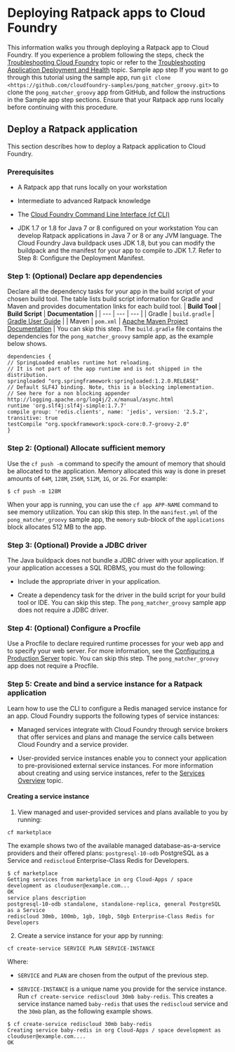 # Deploying Ratpack apps to Cloud Foundry
This information walks you through deploying a Ratpack app to Cloud Foundry.
If you experience a problem following the steps, check the [Troubleshooting Cloud Foundry](http://docs.cloudfoundry.org/running/troubleshooting.html) topic or refer to the [Troubleshooting Application Deployment and Health](https://docs.cloudfoundry.org/devguide/deploy-apps/troubleshoot-app-health.html) topic.
Sample app step
If you want to go through this tutorial using the sample app, run `git clone <https://github.com/cloudfoundry-samples/pong_matcher_groovy.git>` to clone the `pong_matcher_groovy` app from GitHub, and follow the instructions in the Sample app step sections.
Ensure that your Ratpack app runs locally before continuing with this procedure.

## Deploy a Ratpack application
This section describes how to deploy a Ratpack application to Cloud Foundry.

### Prerequisites

* A Ratpack app that runs locally on your workstation

* Intermediate to advanced Ratpack knowledge

* The [Cloud Foundry Command Line Interface (cf CLI)](https://docs.cloudfoundry.org/cf-cli/install-go-cli.html)

* JDK 1.7 or 1.8 for Java 7 or 8 configured on your workstation
You can develop Ratpack applications in Java 7 or 8 or any JVM language. The Cloud Foundry Java buildpack uses JDK 1.8, but you can modify the buildpack and the manifest for your app to compile to JDK 1.7. Refer to Step 8: Configure the Deployment Manifest.

### Step 1: (Optional) Declare app dependencies
Declare all the dependency tasks for your app in the build script of your chosen build tool. The table lists build script information for Gradle and Maven and provides documentation links for each build tool.
| **Build Tool** | **Build Script** | **Documentation** |
| --- | --- | --- |
| Gradle | `build.gradle` | [Gradle User Guide](http://www.gradle.org/docs/current/userguide/userguide.html) |
| Maven | `pom.xml` | [Apache Maven Project Documentation](http://maven.apache.org/guides/) |
You can skip this step. The `build.gradle` file contains the dependencies for the `pong_matcher_groovy` sample app, as the example below shows.
```
dependencies {
// SpringLoaded enables runtime hot reloading.
// It is not part of the app runtime and is not shipped in the distribution.
springloaded "org.springframework:springloaded:1.2.0.RELEASE"
// Default SLF4J binding. Note, this is a blocking implementation.
// See here for a non blocking appender http://logging.apache.org/log4j/2.x/manual/async.html
runtime 'org.slf4j:slf4j-simple:1.7.7'
compile group: 'redis.clients', name: 'jedis', version: '2.5.2', transitive: true
testCompile "org.spockframework:spock-core:0.7-groovy-2.0"
}
```

### Step 2: (Optional) Allocate sufficient memory
Use the `cf push -m` command to specify the amount of memory that should be allocated to the application. Memory allocated this way is done in preset amounts of `64M`, `128M`, `256M`, `512M`, `1G`, or `2G`. For example:
```
$ cf push -m 128M
```
When your app is running, you can use the `cf app APP-NAME` command to see memory utilization.
You can skip this step. In the `manifest.yml` of the `pong_matcher_groovy` sample app, the `memory` sub-block of the `applications` block allocates 512 MB to the app.

### Step 3: (Optional) Provide a JDBC driver
The Java buildpack does not bundle a JDBC driver with your application. If your application accesses a SQL RDBMS, you must do the following:

* Include the appropriate driver in your application.

* Create a dependency task for the driver in the build script for your build tool or IDE.
You can skip this step. The `pong_matcher_groovy` sample app does not require a JDBC driver.

### Step 4: (Optional) Configure a Procfile
Use a Procfile to declare required runtime processes for your web app and to specify your web server. For more information, see the [Configuring a Production Server](https://docs.cloudfoundry.org/buildpacks/prod-server.html) topic.
You can skip this step. The `pong_matcher_groovy` app does not require a Procfile.

### Step 5: Create and bind a service instance for a Ratpack application
Learn how to use the CLI to configure a Redis managed service instance for an app.
Cloud Foundry supports the following types of service instances:

* Managed services integrate with Cloud Foundry through service brokers that offer services and plans and manage the service calls between Cloud Foundry and a service provider.

* User-provided service instances enable you to connect your application to pre-provisioned external service instances.
For more information about creating and using service instances, refer to the [Services Overview](https://docs.cloudfoundry.org/devguide/services/) topic.

#### Creating a service instance

1. View managed and user-provided services and plans available to you by running:
```
cf marketplace
```
The example shows two of the available managed database-as-a-service providers and their offered plans: `postgresql-10-odb` PostgreSQL as a Service and `rediscloud` Enterprise-Class Redis for Developers.
```
$ cf marketplace
Getting services from marketplace in org Cloud-Apps / space development as clouduser@example.com...
OK
service plans description
postgresql-10-odb standalone, standalone-replica, general PostgreSQL as a Service
rediscloud 30mb, 100mb, 1gb, 10gb, 50gb Enterprise-Class Redis for Developers
```

2. Create a service instance for your app by running:
```
cf create-service SERVICE PLAN SERVICE-INSTANCE
```
Where:

* `SERVICE` and `PLAN` are chosen from the output of the previous step.

* `SERVICE-INSTANCE` is a unique name you provide for the service instance.
Run `cf create-service rediscloud 30mb baby-redis`. This creates a service instance named `baby-redis` that uses
the `rediscloud` service and the `30mb` plan, as the following example shows.
```
$ cf create-service rediscloud 30mb baby-redis
Creating service baby-redis in org Cloud-Apps / space development as clouduser@example.com....
OK
```